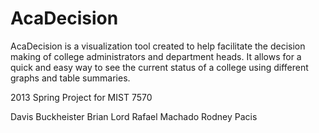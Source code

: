 AcaDecision
===========

AcaDecision is a visualization tool created to help facilitate the decision making of college administrators 
and department heads. It allows for a quick and easy way to see the current status of a college using different graphs
and table summaries.

2013 Spring Project for MIST 7570

Davis Buckheister
Brian Lord 
Rafael Machado 
Rodney Pacis
